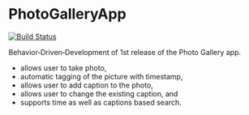 # PhotoGalleryApp
[![Build Status](https://jenkins.boyarinko.com/buildStatus/icon?job=PhotoGalleryApp)](https://jenkins.boyarinko.com/job/PhotoGalleryApp/)

Behavior‐Driven‐Development of 1st release of the Photo Gallery app.
- allows user to take photo,
- automatic tagging of the picture with timestamp,
- allows user to add caption to the photo,
- allows user to change the existing caption, and
- supports time as well as captions based search.
